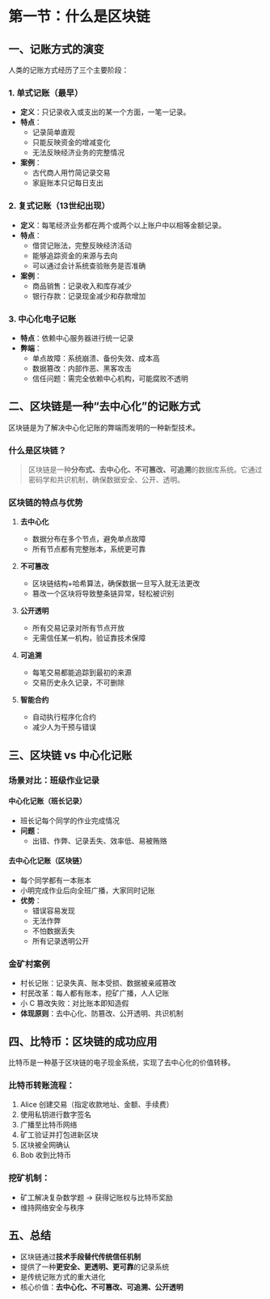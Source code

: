 # 第一节：什么是区块链

## 一、记账方式的演变

人类的记账方式经历了三个主要阶段：

### 1. 单式记账（最早）
- **定义**：只记录收入或支出的某一个方面，一笔一记录。
- **特点**：
  - 记录简单直观
  - 只能反映资金的增减变化
  - 无法反映经济业务的完整情况
- **案例**：
  - 古代商人用竹简记录交易
  - 家庭账本只记每日支出

### 2. 复式记账（13世纪出现）
- **定义**：每笔经济业务都在两个或两个以上账户中以相等金额记录。
- **特点**：
  - 借贷记账法，完整反映经济活动
  - 能够追踪资金的来源与去向
  - 可以通过会计系统查验账务是否准确
- **案例**：
  - 商品销售：记录收入和库存减少
  - 银行存款：记录现金减少和存款增加

### 3. 中心化电子记账
- **特点**：依赖中心服务器进行统一记录
- **弊端**：
  - 单点故障：系统崩溃、备份失效、成本高
  - 数据篡改：内部作恶、黑客攻击
  - 信任问题：需完全依赖中心机构，可能腐败不透明

## 二、区块链是一种“去中心化”的记账方式

区块链是为了解决中心化记账的弊端而发明的一种新型技术。

### 什么是区块链？

> 区块链是一种**分布式、去中心化、不可篡改、可追溯**的数据库系统。它通过密码学和共识机制，确保数据安全、公开、透明。

### 区块链的特点与优势

1. **去中心化**
   - 数据分布在多个节点，避免单点故障
   - 所有节点都有完整账本，系统更可靠

2. **不可篡改**
   - 区块链结构+哈希算法，确保数据一旦写入就无法更改
   - 篡改一个区块将导致整条链异常，轻松被识别

3. **公开透明**
   - 所有交易记录对所有节点开放
   - 无需信任某一机构，验证靠技术保障

4. **可追溯**
   - 每笔交易都能追踪到最初的来源
   - 交易历史永久记录，不可删除

5. **智能合约**
   - 自动执行程序化合约
   - 减少人为干预与错误


## 三、区块链 vs 中心化记账

### 场景对比：班级作业记录

#### 中心化记账（班长记录）
- 班长记每个同学的作业完成情况
- **问题**：
  - 出错、作弊、记录丢失、效率低、易被贿赂

#### 去中心化记账（区块链）
- 每个同学都有一本账本
- 小明完成作业后向全班广播，大家同时记账
- **优势**：
  - 错误容易发现
  - 无法作弊
  - 不怕数据丢失
  - 所有记录透明公开

### 金矿村案例

- 村长记账：记录失真、账本受损、数据被亲戚篡改
- 村民改革：每人都有账本，挖矿广播，人人记账
- 小 C 篡改失败：对比账本即知造假
- **体现原则**：去中心化、防篡改、公开透明、共识机制



## 四、比特币：区块链的成功应用

比特币是一种基于区块链的电子现金系统，实现了去中心化的价值转移。

### 比特币转账流程：

1. Alice 创建交易（指定收款地址、金额、手续费）
2. 使用私钥进行数字签名
3. 广播至比特币网络
4. 矿工验证并打包进新区块
5. 区块被全网确认
6. Bob 收到比特币

### 挖矿机制：

- 矿工解决复杂数学题 → 获得记账权与比特币奖励
- 维持网络安全与秩序


## 五、总结

- 区块链通过**技术手段替代传统信任机制**
- 提供了一种**更安全、更透明、更可靠**的记录系统
- 是传统记账方式的重大进化
- 核心价值：**去中心化、不可篡改、可追溯、公开透明**

